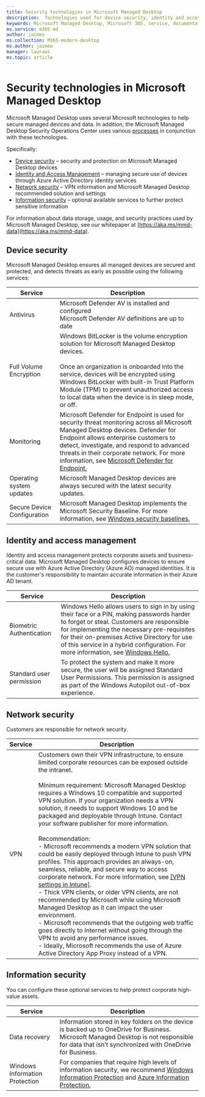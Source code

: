 ```yaml
---
title: Security technologies in Microsoft Managed Desktop 
description:  Technologies used for device security, identity and access management, network security, and information security
keywords: Microsoft Managed Desktop, Microsoft 365, service, documentation
ms.service: m365-md
author: jaimeo
ms.collection: M365-modern-desktop
ms.author: jaimeo
manager: laurawi
ms.topic: article
---
```


# Security technologies in Microsoft Managed Desktop

<!--Security, also Onboarding doc: data handling/store, privileged account access -->

Microsoft Managed Desktop uses several Microsoft technologies to help secure managed devices and data. In addition, the Microsoft Managed Desktop Security Operations Center uses various [processes](security-operations.md) in conjunction with these technologies.

Specifically:

- [Device security](#device-security) – security and protection on Microsoft Managed Desktop devices
- [Identity and Access Management](#identity-and-access-management) – managing secure use of devices through Azure Active Directory identity services
- [Network security](#network-security) – VPN information and Microsoft Managed Desktop recommended solution and settings
- [Information security](#information-security) – optional available services to further protect sensitive information

For information about data storage, usage, and security practices used by Microsoft Managed Desktop, see our whitepaper at [https://aka.ms/mmd-data](https://aka.ms/mmd-data).


## Device security

Microsoft Managed Desktop ensures all managed devices are secured and protected, and detects threats as early as possible using the following services:

Service | Description
--- | ---
Antivirus | Microsoft Defender AV is installed and configured<br>Microsoft Defender AV definitions are up to date
Full Volume Encryption | Windows BitLocker is the volume encryption solution for Microsoft Managed Desktop devices.<br><br>Once an organization is onboarded into the service, devices will be encrypted using Windows BitLocker with built-in Trust Platform Module (TPM) to prevent unauthorized access to local data when the device is in sleep mode, or off.
Monitoring | Microsoft Defender for Endpoint is used for security threat monitoring across all Microsoft Managed Desktop devices. Defender for Endpoint allows enterprise customers to detect, investigate, and respond to advanced threats in their corporate network. For more information, see [Microsoft Defender for Endpoint.](/windows/threat-protection/windows-defender-atp/windows-defender-advanced-threat-protection)
Operating system updates | Microsoft Managed Desktop devices are always secured with the latest security updates.
Secure Device Configuration | Microsoft Managed Desktop implements the Microsoft Security Baseline. For more information, see [Windows security baselines.](/windows/security/threat-protection/windows-security-baselines)



## Identity and access management

Identity and access management protects corporate assets and business-critical data. Microsoft Managed Desktop configures devices to ensure secure use with Azure Active Directory (Azure AD) managed identities. It is the customer's responsibility to maintain accurate information in their Azure AD tenant.

Service | Description
--- | ---
Biometric Authentication | Windows Hello allows users to sign in by using their face or a PIN, making passwords harder to forget or steal. Customers are responsible for implementing the necessary pre-requisites for their on-premises Active Directory for use of this service in a hybrid configuration. For more information, see [Windows Hello.](/windows-hardware/design/device-experiences/windows-hello) 
Standard user permission | To protect the system and make it more secure, the user will be assigned Standard User Permissions. This permission is assigned as part of the Windows Autopilot out-of-box experience.



## Network security

Customers are responsible for network security. 

Service | Description
--- | ---
VPN | Customers own their VPN infrastructure, to ensure limited corporate resources can be exposed outside the intranet.<br><br>Minimum requirement: Microsoft Managed Desktop requires a Windows 10 compatible and supported VPN solution. If your organization needs a VPN solution, it needs to support Windows 10 and be packaged and deployable through Intune. Contact your software publisher for more information.<br><br>Recommendation:<br>- Microsoft recommends a modern VPN solution that could be easily deployed through Intune to push VPN profiles. This approach provides an always-on, seamless, reliable, and secure way to access corporate network. For more information, see [[VPN settings in Intune]](/intune/vpn-settings-configure).<br>- Thick VPN clients, or older VPN clients, are not recommended by Microsoft while using Microsoft Managed Desktop as it can impact the user environment.<br>- Microsoft recommends that the outgoing web traffic goes directly to Internet without going through the VPN to avoid any performance issues.<br>- Ideally, Microsoft recommends the use of Azure Active Directory App Proxy instead of a VPN.


## Information security

You can configure these optional services to help protect corporate high-value assets. 

Service | Description
--- | ---
Data recovery  | Information stored in key folders on the device is backed up to OneDrive for Business. Microsoft Managed Desktop is not responsible for data that isn’t synchronized with OneDrive for Business.
Windows Information Protection | For companies that require high levels of information security, we recommend [Windows Information Protection](/windows/threat-protection/windows-information-protection/protect-enterprise-data-using-wip) and [Azure Information Protection.](https://www.microsoft.com/cloud-platform/azure-information-protection)
